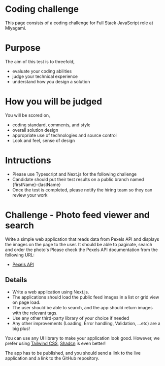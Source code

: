 # Coding challenge
This page consists of a coding challenge for Full Stack JavaScript role at Miyagami.

# Purpose
The aim of this test is to threefold,

- evaluate your coding abilities 
- judge your technical experience
- understand how you design a solution

# How you will be judged
You will be scored on,

- coding standard, comments, and style
- overall solution design
- appropriate use of technologies and source control
- Look and feel, sense of design

# Intructions

- Please use Typescript and Next.js for the following challenge
- Candidate should put their test results on a public branch named {firstName}-{lastName}
- Once the test is completed, please notify the hiring team so they can review your work

# Challenge - Photo feed viewer and search

Write a simple web application that reads data from Pexels API and displays the images on the page to the user. It should be able to paginate, search and order the photo's
Please check the Pexels API documentation from the following URL:

- [Pexels API](https://www.pexels.com/api/documentation/)


## Details

- Write a web application using Next.js. 
- The applications should load the public feed images in a list or grid view on page load.  
- The user should be able to search, and the app should return images with the relevant tags.
- Use any other third-party library of your choice if needed
- Any other improvements (Loading, Error handling, Validation, ...etc) are a big plus!

You can use any UI library to make your application look good. However, we prefer using [Tailwind CSS](https://tailwindcss.com/), [Shadcn](https://ui.shadcn.com/) is even better! 

The app has to be published, and you should send a link to the live application and a link to the GitHub repository. 

